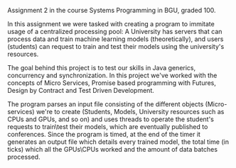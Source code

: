 Assignment 2 in the course Systems Programming in BGU, graded 100.

In this assignment we were tasked with creating a program to immitate usage of a centralized processing pool:
A University has servers that can process data and train machine learning models (theoretically), and users (students) can request to train and test their models using the university's resources.

The goal behind this project is to test our skills in Java generics, concurrency and synchronization.
In this project we've worked with the concepts of Micro Services, Promise based programming with Futures, Design by Contract and Test Driven Development.

The program parses an input file consisting of the different objects (Micro-services) we're to create (Students, Models, University resources such as CPUs and GPUs, and so on) and uses threads to operate the student's requests to train\test their models, which are eventually published to conferences. 
Since the program is timed, at the end of the timer it generates an output file which details every trained model, the total time (in ticks) which all the GPUs\CPUs worked and the amount of data batches processed.
